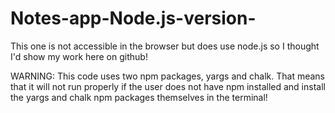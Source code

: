 # Notes-app-Node.js-version-
This one is not accessible in the browser but does use node.js so I thought I'd show my work here on github!

WARNING: This code uses two npm packages, yargs and chalk. That means that it will not run properly if the user does not have npm installed and install the yargs and chalk npm packages themselves in the terminal!

